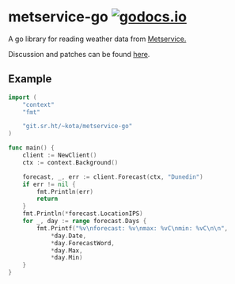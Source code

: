 # metservice-go [![godocs.io](https://godocs.io/git.sr.ht/~kota/metservice-go?status.svg)](https://godocs.io/git.sr.ht/~kota/metservice-go)

A go library for reading weather data from [Metservice.](https://www.metservice.com/)

Discussion and patches can be found [here](https://lists.sr.ht/~kota/public-inbox).

## Example

```go
import (
	"context"
	"fmt"

	"git.sr.ht/~kota/metservice-go"
)

func main() {
	client := NewClient()
	ctx := context.Background()

	forecast, _, err := client.Forecast(ctx, "Dunedin")
	if err != nil {
		fmt.Println(err)
		return
	}
	fmt.Println(*forecast.LocationIPS)
	for _, day := range forecast.Days {
		fmt.Printf("%v\nforecast: %v\nmax: %vC\nmin: %vC\n\n",
			*day.Date,
			*day.ForecastWord,
			*day.Max,
			*day.Min)
	}
}
